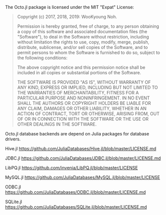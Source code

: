 The Octo.jl package is licensed under the MIT "Expat" License:

> Copyright (c) 2017, 2018, 2019: WooKyoung Noh.
>
> Permission is hereby granted, free of charge, to any person obtaining a copy
> of this software and associated documentation files (the "Software"), to deal
> in the Software without restriction, including without limitation the rights
> to use, copy, modify, merge, publish, distribute, sublicense, and/or sell
> copies of the Software, and to permit persons to whom the Software is
> furnished to do so, subject to the following conditions:
>
> The above copyright notice and this permission notice shall be included in all
> copies or substantial portions of the Software.
>
> THE SOFTWARE IS PROVIDED "AS IS", WITHOUT WARRANTY OF ANY KIND, EXPRESS OR
> IMPLIED, INCLUDING BUT NOT LIMITED TO THE WARRANTIES OF MERCHANTABILITY,
> FITNESS FOR A PARTICULAR PURPOSE AND NONINFRINGEMENT. IN NO EVENT SHALL THE
> AUTHORS OR COPYRIGHT HOLDERS BE LIABLE FOR ANY CLAIM, DAMAGES OR OTHER
> LIABILITY, WHETHER IN AN ACTION OF CONTRACT, TORT OR OTHERWISE, ARISING FROM,
> OUT OF OR IN CONNECTION WITH THE SOFTWARE OR THE USE OR OTHER DEALINGS IN THE
> SOFTWARE.
>

Octo.jl database backends are depend on Julia packages for database drivers.

Hive.jl
  https://github.com/JuliaDatabases/Hive.jl/blob/master/LICENSE.md

JDBC.jl
  https://github.com/JuliaDatabases/JDBC.jl/blob/master/LICENSE.md

LibPQ.jl
  https://github.com/invenia/LibPQ.jl/blob/master/LICENSE

MySQL.jl
  https://github.com/JuliaDatabases/MySQL.jl/blob/master/LICENSE

ODBC.jl
  https://github.com/JuliaDatabases/ODBC.jl/blob/master/LICENSE.md

SQLite.jl
  https://github.com/JuliaDatabases/SQLite.jl/blob/master/LICENSE.md

